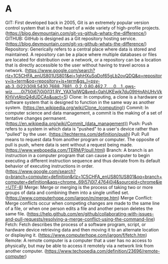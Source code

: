 # A
GIT: First developed back in 2005, Git is an extremely popular version control system that is at the heart of a wide variety of high-profile projects. (https://blog.devmountain.com/git-vs-github-whats-the-difference/)
GITHUB: GitHub is designed as a Git repository hosting service. (https://blog.devmountain.com/git-vs-github-whats-the-difference/)
Repository: Generically refers to a central place where data is stored and maintained. A repository can be a place where multiple databases or files are located for distribution over a network, or a repository can be a location that is directly accessible to the user without having to travel across a network. (https://www.google.com/search?rlz=1C5CHFA_enUS801US801&ei=1ghHXuSqDof65gLb2ovQDQ&q=repository+is+term&oq=repository+is+term&gs_l=psy-ab.3..0i22i30l8.5430.7688..7881...0.2..0.80.462.7......0....1..gws-wiz.......0i71j0i67j0j0i131.RY_YAX1qlWQ&ved=0ahUKEwjk7du09tHnAhUHvVkKHVvtAtoQ4dUDCAs&uact=5)
Clone: In computing, a clone is a hardware or software system that is designed to function in the same way as another system. (https://en.wikipedia.org/wiki/Clone_(computing))
Commit: In computer science and data management, a commit is the making of a set of tentative changes permanent. (https://en.wikipedia.org/wiki/Commit_(data_management))
Push: Push refers to a system in which data is "pushed" to a user's device rather than "pulled" by the user. (https://techterms.com/definition/push)
Pull: Pull means to request data from another program or computer. The opposite of pull is push, where data is sent without a request being made. (https://www.webopedia.com/TERM/P/pull.html)
Branch: A branch is an instruction in a computer program that can cause a computer to begin executing a different instruction sequence and thus deviate from its default behavior of executing instructions in order. (https://www.google.com/search?q=branch+computer+definition&rlz=1C5CHFA_enUS801US801&oq=branch+computer+definition&aqs=chrome..69i57j0l7.4764j0j4&sourceid=chrome&ie=UTF-8)
Merge: Merge or merging is the process of taking two or more groups of data and combining them into a single unified set. (https://www.computerhope.com/jargon/m/merge.htm)
Merge Conflict: Merge conflicts occur when competing changes are made to the same line of a file, or when one person edits a file and another person deletes the same file. (https://help.github.com/en/github/collaborating-with-issues-and-pull-requests/resolving-a-merge-conflict-using-the-command-line)
Fetch: Fetch describes the process of a software program, script, or hardware device retrieving data and then moving it to an alternate location or displaying it. (https://www.computerhope.com/jargon/f/fetch.htm)
Remote: A remote computer is a computer that a user has no access to physically, but may be able to access it remotely via a network link from another computer. (https://www.techopedia.com/definition/23696/remote-computer)
